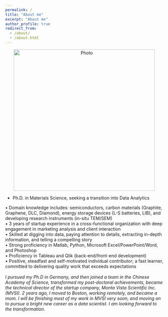 ```yaml
---
permalink: /
title: "About me"
excerpt: "About me"
author_profile: true
redirect_from: 
  - /about/
  - /about.html
---
```


<p align="center">
  <img src="https://xi-n-yi.github.io/mysite/files/xi-n-yi_img.JPG?raw=true" alt="Photo" style="width: 450px;"/> 
</p>
<p style="text-align:justify">
<ul>
<li> Ph.D. in Materials Science, seeking a transition into Data Analytics <Br></li>
</ul>
&#8226 Domain knowledge includes: semiconductors, carbon materials (Graphite, Graphene, DLC, Diamond), energy storage devices (L-S batteries, LIB), and developing research instruments (in-situ TEM/SEM) <Br>
&#8226 3 years of startup experience in a cross-functional organization with deep engagement in marketing analysis and client interaction <Br>
&#8226 Skilled at digging into data, paying attention to details, extracting in-depth information, and telling a compelling story <Br>
&#8226 Strong proficiency in Matlab, Python, Microsoft Excel/PowerPoint/Word, and Photoshop<Br>
&#8226 Proficiency in Tableau and Qlik (back-end/front-end development)<Br>
&#8226 Positive, steadfast and self-motivated individual contributor; a fast learner, committed to delivering quality work that exceeds expectations<Br>
<Br>
<i>I pursued my Ph.D in Germany, and then joined a team in the Chinese Academy of Science, transformed my post-doctoral achievements, became the technical director of the startup company, Monta Vista Scientific Inc.(MVSI). 2 years ago, I moved to Boston, working remotely, and became a mom. I will be finishing most of my work in MVSI very soon, and moving on to pursue a bright new career as a data scientist. I am looking forward to the transformation.</i>

</p>

